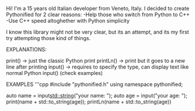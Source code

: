 Hi!
I'm a 15 years old Italian developer from Veneto, Italy.
I decided to create Pythonified for 2 clear reasons:
    -Help those who switch from Python to C++
    -Use C++ speed altoghether with Python simplicity

I know this library might not be very clear, but its an attempt, and its my first try attempting those kind of things.

EXPLANATIONS:

print() -> just the classic Python print
printLn() -> print but it goes to a new line after printing
input() -> requires to specify the type, can display text like normal Python input() (check examples)

EXAMPLES
'''cpp
#include "pythonified.h"
using namespace pythonified;

auto name = input<std::string>("your name: ");
auto age = input<int>("your age: ");
print(name + std::to_string(age));
printLn(name + std::to_string(age))
